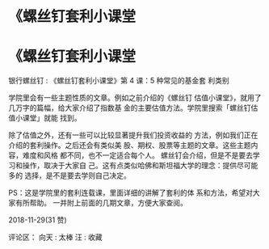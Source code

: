 # 《螺丝钉套利小课堂

# 《螺丝钉套利小课堂

银行螺丝钉 : 《螺丝钉套利小课堂》第 4 课：5 种常见的基金套 利类别

学院里会有一些主题性质的文章。例如之前介绍的《螺丝钉 估值小课堂》，就用了几万字的篇幅，给大家介绍了指数基 金的主要估值方法。学院里搜索「螺丝钉估值小课堂」就能 找到。

除了估值之外，还有一些可以比较显著提升我们投资收益的 方法，例如我们正在介绍的套利操作。之后还会有类似美 股、期权、股票等主题的文章。这些主题内容，难度和风格 都不同，也不一定适合每个人。 螺丝钉会介绍，但是不是要去学习和操作，取决于大家自 己。这有点类似哈佛和斯坦福大学的理念：提供尽可能多的 选择，是不是要去学则自己决定。

PS：这是学院里的套利连载课，里面详细的讲解了套利的体 系和方法，希望对大家有所帮助。 一并附上前面的几期文章，方便大家查阅。

2018-11-29(31 赞)

评论区： 向天 : 太棒 汪 : 收藏
